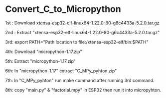 # Convert_C_to_Micropython


1st : Download 
[xtensa-esp32-elf-linux64-1.22.0-80-g6c4433a-5.2.0.tar.gz](https://dl.espressif.com/dl/xtensa-esp32-elf-linux64-1.22.0-80-g6c4433a-5.2.0.tar.gz)

2nd : Extract "xtensa-esp32-elf-linux64-1.22.0-80-g6c4433a-5.2.0.tar.gz"

3rd: export PATH="Path location to file:/xtensa-esp32-elf/bin:$PATH"

4th: Download "micropython-1.17.zip"

5th: Extract "micropython-1.17.zip"

6th: In "micropython-1.17" extract "C_MPy_pyhton.zip"

7th: In "C_MPy_pyhton" run make command after running 3rd command.

8th: copy "main.py" & "factorial.mpy" in ESP32 then run it into micropyhton.
